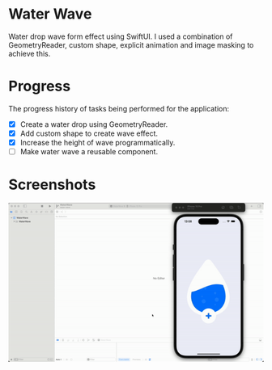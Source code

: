 # Water Wave
Water drop wave form effect using SwiftUI. I used a combination of GeometryReader, custom shape, explicit animation and image masking to achieve this.

# Progress
The progress history of tasks being performed for the application:
- [x] Create a water drop using GeometryReader.
- [x] Add custom shape to create wave effect.
- [X] Increase the height of wave programmatically.
- [ ] Make water wave a reusable component.

# Screenshots
<img src="/Screenshots/app.gif" alt="Water Wave App GIF">
